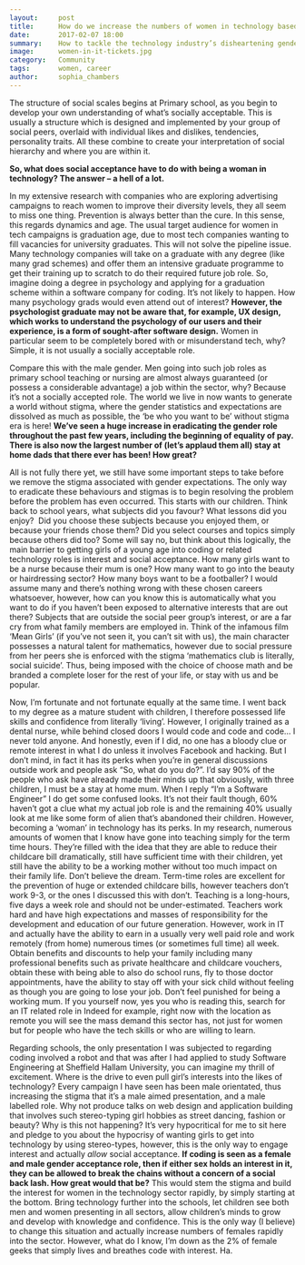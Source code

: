 ```yaml
---
layout:     post
title:      How do we increase the numbers of women in technology based careers?
date:       2017-02-07 18:00
summary:    How to tackle the technology industry’s disheartening gender imbalance from the perspective of a female software engineer.
image:      women-in-it-tickets.jpg
category:   Community
tags:       women, career
author:     sophia_chambers
---
```


The structure of social scales begins at Primary school, as you begin to develop your own understanding of what’s socially acceptable. This is usually a structure which is designed and implemented by your group of social peers, overlaid with individual likes and dislikes, tendencies, personality traits. All these combine to create your interpretation of social hierarchy and where you are within it.

**So, what does social acceptance have to do with being a woman in technology? The answer – a hell of a lot.**

In my extensive research with companies who are exploring advertising campaigns to reach women to improve their diversity levels, they all seem to miss one thing. Prevention is always better than the cure. In this sense, this regards dynamics and age. The usual target audience for women in tech campaigns is graduation age, due to most tech companies wanting to fill vacancies for university graduates. This will not solve the pipeline issue. Many technology companies will take on a graduate with any degree (like many grad schemes) and offer them an intensive graduate programme to get their training up to scratch to do their required future job role. So, imagine doing a degree in psychology and applying for a graduation scheme within a software company for coding. It’s not likely to happen. How many psychology grads would even attend out of interest? **However, the psychologist graduate may not be aware that, for example, UX design, which works to understand the psychology of our users and their experience, is a form of sought-after software design.** Women in particular seem to be completely bored with or misunderstand tech, why? Simple, it is not usually a socially acceptable role.

Compare this with the male gender. Men going into such job roles as primary school teaching or nursing are almost always guaranteed (or possess a considerable advantage) a job within the sector, why? Because it’s not a socially accepted role. The world we live in now wants to generate a world without stigma, where the gender statistics and expectations are dissolved as much as possible, the ‘be who you want to be’ without stigma era is here! **We’ve seen a huge increase in eradicating the gender role throughout the past few years, including the beginning of equality of pay. There is also now the largest number of (let’s applaud them all) stay at home dads that there ever has been! How great?**

All is not fully there yet, we still have some important steps to take before we remove the stigma associated with gender expectations. The only way to eradicate these behaviours and stigmas is to begin resolving the problem before the problem has even occurred. This starts with our children. Think back to school years, what subjects did you favour? What lessons did you enjoy?  Did you choose these subjects because you enjoyed them, or because your friends chose them? Did you select courses and topics simply because others did too? Some will say no, but think about this logically, the main barrier to getting girls of a young age into coding or related technology roles is interest and social acceptance. How many girls want to be a nurse because their mum is one? How many want to go into the beauty or hairdressing sector? How many boys want to be a footballer? I would assume many and there’s nothing wrong with these chosen careers whatsoever, however, how can you know this is automatically what you want to do if you haven’t been exposed to alternative interests that are out there? Subjects that are outside the social peer group’s interest, or are a far cry from what family members are employed in. Think of the infamous film ‘Mean Girls’ (if you’ve not seen it, you can’t sit with us), the main character possesses a natural talent for mathematics, however due to social pressure from her peers she is enforced with the stigma ‘mathematics club is literally, social suicide’. Thus, being imposed with the choice of choose math and be branded a complete loser for the rest of your life, or stay with us and be popular.

Now, I’m fortunate and not fortunate equally at the same time. I went back to my degree as a mature student with children, I therefore possessed life skills and confidence from literally ‘living’. However, I originally trained as a dental nurse, while behind closed doors I would code and code and code… I never told anyone. And honestly, even if I did, no one has a bloody clue or remote interest in what I do unless it involves Facebook and hacking. But I don’t mind, in fact it has its perks when you’re in general discussions outside work and people ask “So, what do you do?”. I’d say 90% of the people who ask have already made their minds up that obviously, with three children, I must be a stay at home mum. When I reply “I’m a Software Engineer” I do get some confused looks. It’s not their fault though, 60% haven’t got a clue what my actual job role is and the remaining 40% usually look at me like some form of alien that’s abandoned their children. However, becoming a ‘woman’ in technology has its perks. In my research, numerous amounts of women that I know have gone into teaching simply for the term time hours. They’re filled with the idea that they are able to reduce their childcare bill dramatically, still have sufficient time with their children, yet still have the ability to be a working mother without too much impact on their family life. Don’t believe the dream. Term-time roles are excellent for the prevention of huge or extended childcare bills, however teachers don’t work 9-3, or the ones I discussed this with don’t. Teaching is a long-hours, five days a week role and should not be under-estimated. Teachers work hard and have high expectations and masses of responsibility for the development and education of our future generation. However, work in IT and actually have the ability to earn in a usually very well paid role and work remotely (from home) numerous times (or sometimes full time) all week. Obtain benefits and discounts to help your family including many professional benefits such as private healthcare and childcare vouchers, obtain these with being able to also do school runs, fly to those doctor appointments, have the ability to stay off with your sick child without feeling as though you are going to lose your job. Don’t feel punished for being a working mum. If you yourself now, yes you who is reading this, search for an IT related role in Indeed for example, right now with the location as remote you will see the mass demand this sector has, not just for women but for people who have the tech skills or who are willing to learn.

Regarding schools, the only presentation I was subjected to regarding coding involved a robot and that was after I had applied to study Software Engineering at Sheffield Hallam University, you can imagine my thrill of excitement. Where is the drive to even pull girl’s interests into the likes of technology? Every campaign I have seen has been male orientated, thus increasing the stigma that it’s a male aimed presentation, and a male labelled role. Why not produce talks on web design and application building that involves such stereo-typing girl hobbies as street dancing, fashion or beauty? Why is this not happening? It’s very hypocritical for me to sit here and pledge to you about the hypocrisy of wanting girls to get into technology by using stereo-types, however, this is the only way to engage interest and actually *allow* social acceptance. **If coding is seen as a female and male gender acceptance role, then if either sex holds an interest in it, they can be allowed to break the chains without a concern of a social back lash. How great would that be?** This would stem the stigma and build the interest for women in the technology sector rapidly, by simply starting at the bottom. Bring technology further into the schools, let children see both men and women presenting in all sectors, allow children’s minds to grow and develop with knowledge and confidence. This is the only way (I believe) to change this situation and actually increase numbers of females rapidly into the sector. However, what do I know, I’m down as the 2% of female geeks that simply lives and breathes code with interest. Ha.
